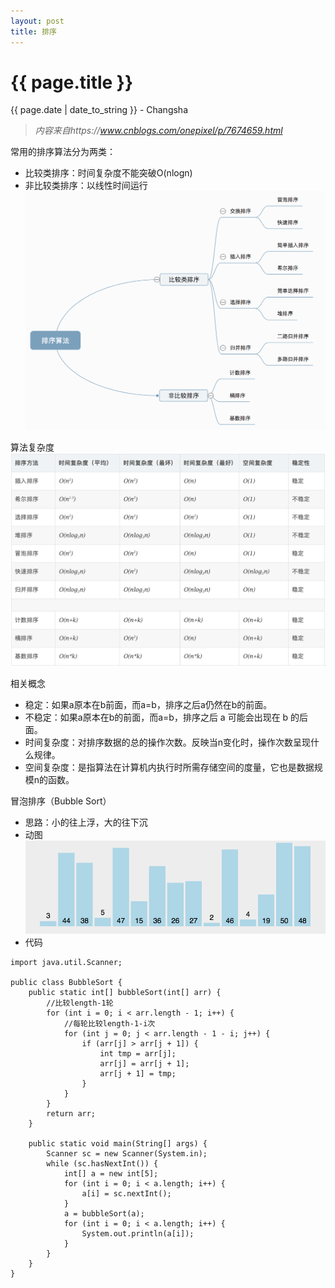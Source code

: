 ```yaml
---
layout: post
title: 排序
---
```


{{ page.title }}
================

<p class="meta">{{ page.date | date_to_string }} - Changsha</p>

> _内容来自https://www.cnblogs.com/onepixel/p/7674659.html_

常用的排序算法分为两类：
+ 比较类排序：时间复杂度不能突破O(nlogn)
+ 非比较类排序：以线性时间运行  
![avatar](/images/posts/2019-03-10/sortCategory.png)  

算法复杂度  
![avatar](/images/posts/2019-03-10/time.png)  

相关概念  
+ 稳定：如果a原本在b前面，而a=b，排序之后a仍然在b的前面。
+ 不稳定：如果a原本在b的前面，而a=b，排序之后 a 可能会出现在 b 的后面。
+ 时间复杂度：对排序数据的总的操作次数。反映当n变化时，操作次数呈现什么规律。
+ 空间复杂度：是指算法在计算机内执行时所需存储空间的度量，它也是数据规模n的函数。 

冒泡排序（Bubble Sort） 
+ 思路：小的往上浮，大的往下沉
+ 动图  
![avatar](/images/posts/2019-03-10/bubbleSort.gif)
+ 代码   
```
import java.util.Scanner;

public class BubbleSort {
    public static int[] bubbleSort(int[] arr) {
        //比较length-1轮
        for (int i = 0; i < arr.length - 1; i++) {
            //每轮比较length-1-i次
            for (int j = 0; j < arr.length - 1 - i; j++) {
                if (arr[j] > arr[j + 1]) {
                    int tmp = arr[j];
                    arr[j] = arr[j + 1];
                    arr[j + 1] = tmp;
                }
            }
        }
        return arr;
    }

    public static void main(String[] args) {
        Scanner sc = new Scanner(System.in);
        while (sc.hasNextInt()) {
            int[] a = new int[5];
            for (int i = 0; i < a.length; i++) {
                a[i] = sc.nextInt();
            }
            a = bubbleSort(a);
            for (int i = 0; i < a.length; i++) {
                System.out.println(a[i]);
            }
        }
    }
}
```